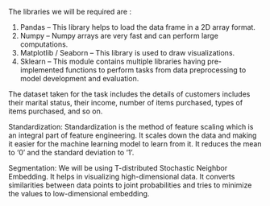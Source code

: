 The libraries we will be required are : 
1. Pandas – This library helps to load the data frame in a 2D array format.
2. Numpy – Numpy arrays are very fast and can perform large computations.
3. Matplotlib / Seaborn – This library is used to draw visualizations.
4. Sklearn – This module contains multiple libraries having pre-implemented functions to perform tasks from data preprocessing to model development and evaluation.

The dataset taken for the task includes the details of customers includes their marital status, their income, number of items purchased, types of items purchased, and so on.

Standardization:
Standardization is the method of feature scaling which is an integral part of feature engineering. It scales down the data and making it easier for the machine learning model to learn from it. It reduces the mean to ‘0’ and the standard deviation to ‘1’.

Segmentation:
We will be using T-distributed Stochastic Neighbor Embedding. It helps in visualizing high-dimensional data. It converts similarities between data points to joint probabilities and tries to minimize the values to low-dimensional embedding.
